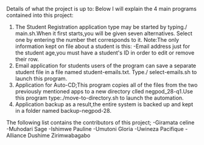 Details of what the project is up to:
Below I will explain the 4 main programs contained into this project: 
1. The Student Registration application type may be started by typing./ main.sh.When it first starts,you will be given seven alternatives.
Select one by entering the number thet corresponds to it.
Note:The only information kept on file about a student is this: -Email address just for the student age,you must have a student's ID in order to edit or remove their row.
2. Email application for students users of the program can save a separate student file in a file named student-emails.txt. Type./ select-emails.sh to launch this program.
3. Application for Auto-CD;This program copies all of the files from the two previously mentioned apps to a new directory clled negpod_28-q1.Use this program type:./move-to-directory.sh to launch the automation.
4. Application backup as a result,the entire system is backed up and kept in a folder named backup-negpod-28.

The following list contains the contributors of this project;
-Giramata celine
-Muhodari Sage
-Ishimwe Pauline
-Umutoni Gloria
-Uwineza Pacifique
-Alliance Dushime Zirimwabagabo
